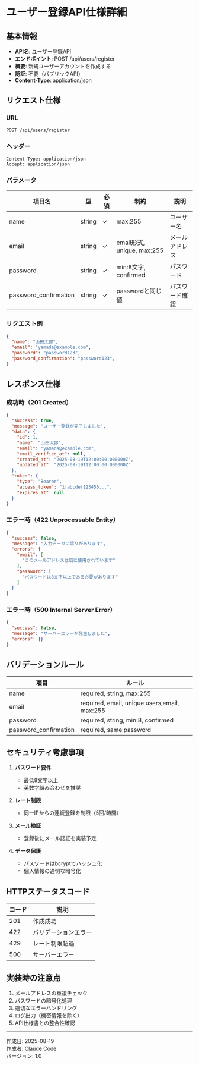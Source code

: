 # ユーザー登録API仕様詳細

## 基本情報
- **API名**: ユーザー登録API
- **エンドポイント**: POST /api/users/register
- **概要**: 新規ユーザーアカウントを作成する
- **認証**: 不要（パブリックAPI）
- **Content-Type**: application/json

## リクエスト仕様

### URL
```
POST /api/users/register
```

### ヘッダー
```
Content-Type: application/json
Accept: application/json
```

### パラメータ

| 項目名 | 型 | 必須 | 制約 | 説明 |
|--------|----|----|------|------|
| name | string | ✓ | max:255 | ユーザー名 |
| email | string | ✓ | email形式, unique, max:255 | メールアドレス |
| password | string | ✓ | min:8文字, confirmed | パスワード |
| password_confirmation | string | ✓ | passwordと同じ値 | パスワード確認 |

### リクエスト例
```json
{
  "name": "山田太郎",
  "email": "yamada@example.com",
  "password": "password123",
  "password_confirmation": "password123",
}
```

## レスポンス仕様

### 成功時（201 Created）
```json
{
  "success": true,
  "message": "ユーザー登録が完了しました",
  "data": {
    "id": 1,
    "name": "山田太郎",
    "email": "yamada@example.com",
    "email_verified_at": null,
    "created_at": "2025-08-19T12:00:00.000000Z",
    "updated_at": "2025-08-19T12:00:00.000000Z"
  },
  "token": {
    "type": "Bearer",
    "access_token": "1|abcdef123456...",
    "expires_at": null
  }
}
```

### エラー時（422 Unprocessable Entity）
```json
{
  "success": false,
  "message": "入力データに誤りがあります",
  "errors": {
    "email": [
      "このメールアドレスは既に使用されています"
    ],
    "password": [
      "パスワードは8文字以上である必要があります"
    ]
  }
}
```

### エラー時（500 Internal Server Error）
```json
{
  "success": false,
  "message": "サーバーエラーが発生しました",
  "errors": {}
}
```

## バリデーションルール

| 項目 | ルール |
|------|-------|
| name | required, string, max:255 |
| email | required, email, unique:users,email, max:255 |
| password | required, string, min:8, confirmed |
| password_confirmation | required, same:password |

## セキュリティ考慮事項

1. **パスワード要件**
   - 最低8文字以上
   - 英数字組み合わせを推奨

2. **レート制限**
   - 同一IPからの連続登録を制限（5回/時間）

3. **メール検証**
   - 登録後にメール認証を実装予定

4. **データ保護**
   - パスワードはbcryptでハッシュ化
   - 個人情報の適切な暗号化

## HTTPステータスコード

| コード | 説明 |
|--------|------|
| 201 | 作成成功 |
| 422 | バリデーションエラー |
| 429 | レート制限超過 |
| 500 | サーバーエラー |

## 実装時の注意点

1. メールアドレスの重複チェック
2. パスワードの暗号化処理
3. 適切なエラーハンドリング
4. ログ出力（機密情報を除く）
5. API仕様書との整合性確認

---
作成日: 2025-08-19  
作成者: Claude Code  
バージョン: 1.0